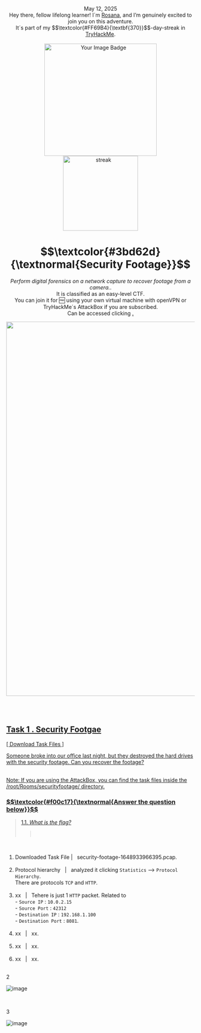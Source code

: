 <p align="center">May 12, 2025<br>
Hey there, fellow lifelong learner! I´m <a href="https://www.linkedin.com/in/rosanafssantos/">Rosana</a>, and I’m genuinely excited to join you on this adventure.<br>
It´s part of my $$\textcolor{#FF69B4}{\textbf{370}}$$-day-streak in  <a href="https://tryhackme.com">TryHackMe</a>.<br><br>
<img width="300px" src="" alt="Your Image Badge"><br>
<img width="200px" src="https://github.com/user-attachments/assets/62cf4572-71af-43ed-898e-31c0887632ce" alt="streak"></p>
<h1 align="center"> $$\textcolor{#3bd62d}{\textnormal{Security Footage}}$$</h1>
<p align="center"><em>Perform digital forensics on a network capture to recover footage from a camera.</em>.<br>
It is classified as an easy-level CTF.<br>
You can join it for 🆓 using your own virtual machine with openVPN or TryHackMe´s AttackBox if you are subscribed.<br>
Can be accessed clicking  <a href="https://tryhackme.com/room/securityfootage"</a>.</p>

<p align="center"> <img width="1000px" src=""> </p>


<br>
<br>

<h2>Task 1 . Security Footgae</h2>

<p>[  Download Task Files  ]</p>

<p>Someone broke into our office last night, but they destroyed the hard drives with the security footage. Can you recover the footage?<br><br>

Note: If you are using the AttackBox, you can find the task files inside the /root/Rooms/securityfootage/ directory.</p>


<h3 align="left"> $$\textcolor{#f00c17}{\textnormal{Answer the question below}}$$ </h3>

> 1.1. <em>What is the flag?</em><a id='1.1'></a>
>> <code><strong></strong></code><br>

<br>

<p><ol type="1. ">
    <li>Downloaded Task File | &nbsp; security-footage-1648933966395.pcap.<br><br></li>
    <li>Protocol hierarchy &nbsp; | &nbsp; analyzed it clicking <code>Statistics</code> --> <code>Protocol Hierarchy</code>.<br>
        There are protocols <code>TCP</code> and <code>HTTP</code>.<br><br></li>
    <li>xx &nbsp; | &nbsp; Tehere is just 1 <code>HTTP</code> packet. Related to<br> - <code>Source IP</code> : <code>10.0.2.15</code><br>- <code>Source Port</code> : <code>42312</code><br>- <code>Destination IP</code> : <code>192.168.1.100</code><br>- <code>Destination Port</code> : <code>8081</code>.<br><br></li>
    <li>xx &nbsp; | &nbsp; xx.<br><br></li>
    <li>xx &nbsp; | &nbsp; xx.<br><br></li>
    <li>xx &nbsp; | &nbsp; xx.<br><br></li>
</ol></p>

<p>2</p>

![image](https://github.com/user-attachments/assets/d4a353f5-5f82-4978-a144-2aa081a702ca)

<br>

<p>3</p>

![image](https://github.com/user-attachments/assets/31c4b598-e588-405b-8875-9d3c6393d9aa)

<br>






